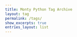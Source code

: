 ```yaml
---
title: Monty Python Tag Archive
layout: tag
permalink: /tags/
show_excerpts: true
entries_layout: list
---
```

